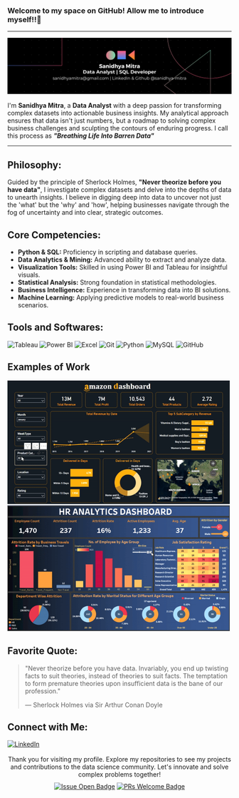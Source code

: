 ### Welcome to my space on GitHub! Allow me to introduce myself!!👋
---
![Coding](https://github.com/sanidhya-mitra/sanidhya-mitra/blob/main/Black%20Technology%20LinkedIn%20Banner%20(1).png)

I'm **Sanidhya Mitra**, a **Data Analyst** with a deep passion for transforming complex datasets into actionable business insights. My analytical approach ensures that data isn't just numbers, but a roadmap to solving complex business challenges and sculpting the contours of enduring progress. I call this process as <i><b>"Breathing Life Into Barren Data"</b><br></i>

---

## Philosophy:
Guided by the principle of Sherlock Holmes, **"Never theorize before you have data"**,  I investigate complex datasets and delve into the depths of data to unearth insights. I believe in digging deep into data to uncover not just the 'what' but the 'why' and 'how', helping businesses navigate through the fog of uncertainty and into clear, strategic outcomes.


## Core Competencies:

- **Python & SQL:** Proficiency in scripting and database queries.
- **Data Analytics & Mining:** Advanced ability to extract and analyze data.
- **Visualization Tools:** Skilled in using Power BI and Tableau for insightful visuals.
- **Statistical Analysis:** Strong foundation in statistical methodologies.
- **Business Intelligence:** Experience in transforming data into BI solutions.
- **Machine Learning:** Applying predictive models to real-world business scenarios.


## Tools and Softwares:

<div>
<img alt="Tableau" width="40px" src="https://cdn.worldvectorlogo.com/logos/tableau-software.svg"/>
<img alt="Power BI" width="40px" src="https://upload.wikimedia.org/wikipedia/commons/c/cf/New_Power_BI_Logo.svg"/>
<img alt="Excel" width="40px" src="https://cdn.worldvectorlogo.com/logos/excel-4.svg"/>
<img alt="Git" width="40px" src="https://cdn.jsdelivr.net/gh/devicons/devicon/icons/git/git-original.svg"/>
<img alt="Python" width="40px" src="https://cdn.jsdelivr.net/gh/devicons/devicon/icons/python/python-original.svg"/>
<img alt="MySQL" width="40px" src="https://cdn.jsdelivr.net/gh/devicons/devicon/icons/mysql/mysql-original.svg"/>
<img alt="GitHub" width="40px" src="https://cdn.worldvectorlogo.com/logos/github-icon-2.svg"/>
</div>

## Examples of Work

<div>
<img src="https://github.com/sanidhya-mitra/sanidhya-mitra/blob/main/Amazon_Dashboard.gif" width="500" alt="Amazon Dashboard">
<img src="https://github.com/sanidhya-mitra/sanidhya-mitra/blob/main/HR_Dashboard.gif" width="500" alt="HR Dashboard">
</div>


## Favorite Quote:

> "Never theorize before you have data. Invariably, you end up twisting facts to suit theories, instead of theories to suit facts. The temptation to form premature theories upon insufficient data is the bane of our profession."
> 
> — Sherlock Holmes via Sir Arthur Conan Doyle


## Connect with Me:

<a href="https://www.linkedin.com/in/sanidhya-mitra">
    <img src="https://cdn.worldvectorlogo.com/logos/linkedin-icon-2.svg" alt="LinkedIn" width="30px">
</a>
<br><br>

<div align="center">
Thank you for visiting my profile. Explore my repositories to see my projects and contributions to the data science community. Let's innovate and solve complex problems together!

<div style="margin-top: 10px;">
  <a href="https://github.com/sanidhya-mitra/sanidhya-mitra/issues"><img src="https://img.shields.io/badge/Issue-Open-brightgreen" alt="Issue Open Badge"></a>
  <a href="https://github.com/sanidhya-mitra/sanidhya-mitra/pulls"><img src="https://img.shields.io/badge/PRs-Welcome-blue" alt="PRs Welcome Badge"></a>
</div>
